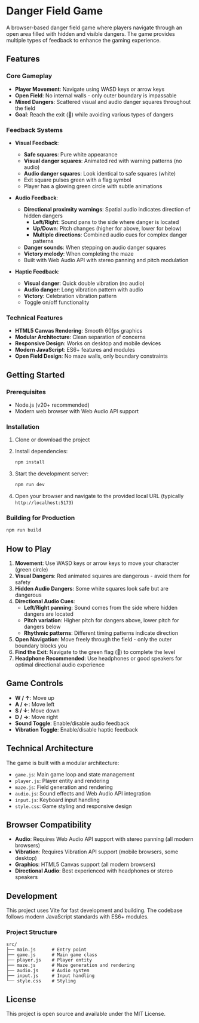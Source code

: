 # Danger Field Game

A browser-based danger field game where players navigate through an open area filled with hidden and visible dangers. The game provides multiple types of feedback to enhance the gaming experience.

## Features

### Core Gameplay
- **Player Movement**: Navigate using WASD keys or arrow keys
- **Open Field**: No internal walls - only outer boundary is impassable
- **Mixed Dangers**: Scattered visual and audio danger squares throughout the field
- **Goal**: Reach the exit (🏁) while avoiding various types of dangers

### Feedback Systems
- **Visual Feedback**: 
  - **Safe squares**: Pure white appearance
  - **Visual danger squares**: Animated red with warning patterns (no audio)
  - **Audio danger squares**: Look identical to safe squares (white)
  - Exit square pulses green with a flag symbol
  - Player has a glowing green circle with subtle animations

- **Audio Feedback**: 
  - **Directional proximity warnings**: Spatial audio indicates direction of hidden dangers
    - **Left/Right**: Sound pans to the side where danger is located
    - **Up/Down**: Pitch changes (higher for above, lower for below)
    - **Multiple directions**: Combined audio cues for complex danger patterns
  - **Danger sounds**: When stepping on audio danger squares
  - **Victory melody**: When completing the maze
  - Built with Web Audio API with stereo panning and pitch modulation

- **Haptic Feedback**: 
  - **Visual danger**: Quick double vibration (no audio)
  - **Audio danger**: Long vibration pattern with audio
  - **Victory**: Celebration vibration pattern
  - Toggle on/off functionality

### Technical Features
- **HTML5 Canvas Rendering**: Smooth 60fps graphics
- **Modular Architecture**: Clean separation of concerns
- **Responsive Design**: Works on desktop and mobile devices
- **Modern JavaScript**: ES6+ features and modules
- **Open Field Design**: No maze walls, only boundary constraints

## Getting Started

### Prerequisites
- Node.js (v20+ recommended)
- Modern web browser with Web Audio API support

### Installation
1. Clone or download the project
2. Install dependencies:
   ```bash
   npm install
   ```

3. Start the development server:
   ```bash
   npm run dev
   ```

4. Open your browser and navigate to the provided local URL (typically `http://localhost:5173`)

### Building for Production
```bash
npm run build
```

## How to Play

1. **Movement**: Use WASD keys or arrow keys to move your character (green circle)
2. **Visual Dangers**: Red animated squares are dangerous - avoid them for safety
3. **Hidden Audio Dangers**: Some white squares look safe but are dangerous
4. **Directional Audio Cues**: 
   - **Left/Right panning**: Sound comes from the side where hidden dangers are located
   - **Pitch variation**: Higher pitch for dangers above, lower pitch for dangers below
   - **Rhythmic patterns**: Different timing patterns indicate direction
5. **Open Navigation**: Move freely through the field - only the outer boundary blocks you
6. **Find the Exit**: Navigate to the green flag (🏁) to complete the level
7. **Headphone Recommended**: Use headphones or good speakers for optimal directional audio experience

## Game Controls

- **W / ↑**: Move up
- **A / ←**: Move left  
- **S / ↓**: Move down
- **D / →**: Move right
- **Sound Toggle**: Enable/disable audio feedback
- **Vibration Toggle**: Enable/disable haptic feedback

## Technical Architecture

The game is built with a modular architecture:

- `game.js`: Main game loop and state management
- `player.js`: Player entity and rendering
- `maze.js`: Field generation and rendering
- `audio.js`: Sound effects and Web Audio API integration  
- `input.js`: Keyboard input handling
- `style.css`: Game styling and responsive design

## Browser Compatibility

- **Audio**: Requires Web Audio API support with stereo panning (all modern browsers)
- **Vibration**: Requires Vibration API support (mobile browsers, some desktop)
- **Graphics**: HTML5 Canvas support (all modern browsers)
- **Directional Audio**: Best experienced with headphones or stereo speakers

## Development

This project uses Vite for fast development and building. The codebase follows modern JavaScript standards with ES6+ modules.

### Project Structure
```
src/
├── main.js      # Entry point
├── game.js      # Main game class
├── player.js    # Player entity
├── maze.js      # Maze generation and rendering
├── audio.js     # Audio system
├── input.js     # Input handling
└── style.css    # Styling
```

## License

This project is open source and available under the MIT License.

